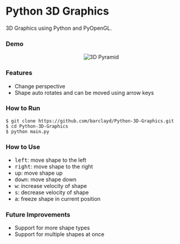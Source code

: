 # Python 3D Graphics

3D Graphics using Python and PyOpenGL.

### Demo

<p align="center">
  <img alt="3D Pyramid" src='https://user-images.githubusercontent.com/39765499/56053264-94175c00-5d4b-11e9-9f31-614ec9eeb0d1.gif'>
</p>


### Features

* Change perspective
* Shape auto rotates and can be moved using arrow keys

### How to Run

```
$ git clone https://github.com/barclayd/Python-3D-Graphics.git
$ cd Python-3D-Graphics
$ python main.py
```

### How to Use


- <kbd>left</kbd>: move shape to the left 
- <kbd>right</kbd>: move shape to the right 
- <kbd>up</kbd>: move shape up 
- <kbd>down</kbd>: move shape down
- <kbd>w</kbd>: increase velocity of shape
- <kbd>s</kbd>: decrease velocity of shape
- <kbd>a</kbd>: freeze shape in current position

### Future Improvements

* Support for more shape types
* Support for multiple shapes at once

